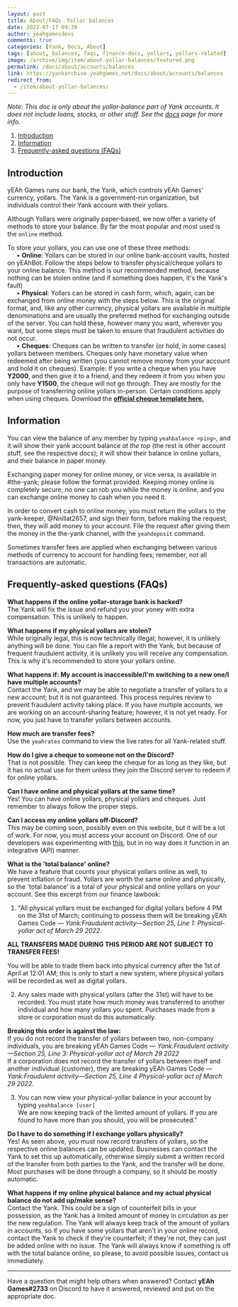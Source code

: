 ```yaml
---
layout: post
title: About/FAQs﹕Yollar balances
date: 2022-07-17 09:39
author: yeahgamesdevs
comments: true
categories: [Yank, Docs, About]
tags: [about, balances, faqs, finance-docs, yollars, yollars-related]
image: /archive/img/item/about-yollar-balances/featured.png
permalink: /docs/about/accounts/balances
link: https://yankarchive.yeahgames.net/docs/about/accounts/balances
redirect_from:
  - /item/about-yollar-balances/
---
```

<!-- wp:paragraph -->
<p><em>Note: This doc is only about the yollar-balance part of Yank accounts. It does not include loans, stocks, or other stuff. See the <a href="https://yeaharchives.wordpress.com/category/docs/">docs</a> page for more info.</em></p>
<!-- /wp:paragraph -->

<!-- wp:table-of-contents {"headings":[{"content":"Introduction","level":2,"link":"https://yeaharchives.wordpress.com/2022/07/17/yank-yollar-balances-about-faqs/#introduction"},{"content":"Information","level":2,"link":"https://yeaharchives.wordpress.com/2022/07/17/yank-yollar-balances-about-faqs/#information"},{"content":"Frequently-asked questions (FAQs)","level":2,"link":"https://yeaharchives.wordpress.com/2022/07/17/yank-yollar-balances-about-faqs/#frequently-asked-questions-faqs"}]} -->
<ol><li><a class="wp-block-table-of-contents__entry" href="https://yeaharchives.wordpress.com/2022/07/17/yank-yollar-balances-about-faqs/#introduction">Introduction</a></li><li><a class="wp-block-table-of-contents__entry" href="https://yeaharchives.wordpress.com/2022/07/17/yank-yollar-balances-about-faqs/#information">Information</a></li><li><a class="wp-block-table-of-contents__entry" href="https://yeaharchives.wordpress.com/2022/07/17/yank-yollar-balances-about-faqs/#frequently-asked-questions-faqs">Frequently-asked questions (FAQs)</a></li></ol>
<!-- /wp:table-of-contents -->

<!-- wp:heading -->
<h2 id="introduction">Introduction</h2>
<!-- /wp:heading -->

<!-- wp:paragraph -->
<p>yEAh Games runs our bank, the Yank, which controls yEAh Games' currency, yollars. The Yank is a government-run organization, but individuals control their Yank account with their yollars.</p>
<!-- /wp:paragraph -->

<!-- wp:paragraph -->
<p>Although Yollars were originally paper-based, we now offer a variety of methods to store your balance. By far the most popular and most used is the <code>online</code> method.</p>
<!-- /wp:paragraph -->

<!-- wp:paragraph -->
<p>To store your yollars, you can use one of these three methods:<br>⠀⠀• <strong>Online</strong>: Yollars can be stored in our online bank-account vaults, hosted on yEAhBot. Follow the steps below to transfer physical/cheque yollars to your online balance. This method is our recommended method, because nothing can be stolen online (and if something does happen, it's the Yank's fault)<br>⠀⠀• <strong>Physical</strong>: Yollars can be stored in cash form, which, again, can be exchanged from online money with the steps below. This is the original format, and, like any other currency, physical yollars are available in multiple denominations and are usually the preferred method for exchanging outside of the server. You can hold these, however many you want, wherever you want, but some steps must be taken to ensure that fraudulent activities do not occur.<br>⠀⠀• <strong>Cheques</strong>: Cheques can be written to transfer (or hold, in some cases) yollars between members. Cheques only have monetary value when redeemed after being written (you cannot remove money from your account and hold it on cheques). Example: If you write a cheque when you have <strong>Y2000</strong>, and then give it to a friend, and they redeem it from you when you only have <strong>Y1500</strong>, the cheque will not go through. They are mostly for the purpose of transferring online yollars in-person. Certain conditions apply when using cheques. Download the <strong><a href="https://yeaharchives.wordpress.com/2022/06/23/cheques/">official cheque template here.</a></strong></p>
<!-- /wp:paragraph -->

<!-- wp:heading -->
<h2 id="information">Information</h2>
<!-- /wp:heading -->

<!-- wp:paragraph -->
<p>You can view the balance of any member by typing <code>yeahbalance &lt;ping&gt;</code>, and it will show their yank account balance <em>at the top</em> (the rest is other account stuff, see the respective docs); it will show their balance in online yollars, and their balance in paper money. </p>
<!-- /wp:paragraph -->

<!-- wp:paragraph -->
<p>Exchanging paper money for online money, or vice versa, is available in #the-yank; please follow the format provided. Keeping money online is completely secure, no one can rob you while the money is online, and you can exchange online money to cash when you need it. </p>
<!-- /wp:paragraph -->

<!-- wp:paragraph -->
<p>In order to convert cash to online money, you must return the yollars to the yank-keeper, @Nnillat2657, and sign their form, before making the request; then, they will add money to your account. File the request after giving them the money in the the-yank channel, with the <code>yeahdeposit</code> command.</p>
<!-- /wp:paragraph -->

<!-- wp:paragraph -->
<p>Sometimes transfer fees are applied when exchanging between various methods of currency to account for handling fees; remember, not all transactions are automatic.</p>
<!-- /wp:paragraph -->

<!-- wp:heading -->
<h2 id="frequently-asked-questions-faqs">Frequently-asked questions (FAQs)</h2>
<!-- /wp:heading -->

<!-- wp:paragraph -->
<p><strong>What happens if the online yollar-storage bank is hacked?</strong><br>The Yank will fix the issue and refund you your yoney with extra compensation. This is unlikely to happen.</p>
<!-- /wp:paragraph -->

<!-- wp:paragraph -->
<p><strong>What happens if my physical yollars are stolen?</strong><br>While originally legal, this is now technically illegal; however, it is unlikely anything will be done. You can file a report with the Yank, but because of frequent fraudulent activity, it is unlikely you will receive any compensation. This is why it's recommended to store your yollars online.</p>
<!-- /wp:paragraph -->

<!-- wp:paragraph -->
<p><strong>What happens if: My account is inaccessible/I'm switching to a new one/I have multiple accounts?</strong><br>Contact the Yank, and we may be able to negotiate a transfer of yollars to a new account; but it is not guaranteed. This process requires review to prevent fraudulent activity taking place. If you have multiple accounts, we are working on an account-sharing feature; however, it is not yet ready. For now, you just have to transfer yollars between accounts.</p>
<!-- /wp:paragraph -->

<!-- wp:paragraph -->
<p><strong>How much are transfer fees?</strong><br>Use the <code>yeahrates</code> command to view the live rates for all Yank-related stuff.</p>
<!-- /wp:paragraph -->

<!-- wp:paragraph -->
<p><strong>How do I give a cheque to someone not on the Discord?</strong><br>That is not possible. They can keep the cheque for as long as they like, but it has no actual use for them unless they join the Discord server to redeem if for online yollars.</p>
<!-- /wp:paragraph -->

<!-- wp:paragraph -->
<p><strong>Can I have online and physical yollars at the same time?</strong><br>Yes! You can have online yollars, physical yollars and cheques. Just remember to always follow the proper steps.</p>
<!-- /wp:paragraph -->

<!-- wp:paragraph -->
<p><strong>Can I access my online yollars off-Discord?</strong><br>This may be coming soon, possibly even on this website, but it will be a lot of work. For now, you must access your account on Discord. One of our developers was experimenting with <a href="https://scratch.mit.edu/projects/603523693/">this</a>, but in no way does it function in an integrative (API) manner.</p>
<!-- /wp:paragraph -->

<!-- wp:paragraph -->
<p><strong>What is the 'total balance' online?</strong><br>We have a feature that counts your physical yollars online as well, to prevent inflation or fraud. Yollars are worth the same online and physically, so the 'total balance' is a total of your physical and online yollars on your account. See this excerpt from our finance lawbook:</p>
<!-- /wp:paragraph -->

<!-- wp:list {"ordered":true} -->
<ol><li>"All physical yollars must be exchanged for digital yollars before 4 PM on the 31st of March; continuing to possess them will be breaking yEAh Games Code — <em>Yank:Fraudulent activity—Section 25, Line 1: Physical-yollar act of March 29 2022.</em></li></ol>
<!-- /wp:list -->

<!-- wp:paragraph -->
<p><strong>ALL TRANSFERS MADE DURING THIS PERIOD ARE NOT SUBJECT TO TRANSFER FEES!</strong></p>
<!-- /wp:paragraph -->

<!-- wp:paragraph -->
<p>You will be able to trade them back into physical currency after the 1st of April at 12:01 AM; this is only to start a new system, where physical yollars will be recorded as well as digital yollars.</p>
<!-- /wp:paragraph -->

<!-- wp:list {"ordered":true,"start":2} -->
<ol start="2"><li>Any sales made with physical yollars (after the 31st) will have to be recorded. You must state how much money was transferred to another individual and how many yollars you spent. Purchases made from a store or corporation must do this automatically.</li></ol>
<!-- /wp:list -->

<!-- wp:paragraph -->
<p><strong>Breaking this order is against the law:<br></strong>If you do not record the transfer of yollars between two, non-company individuals, you are breaking yEAh Games Code — <em>Yank:Fraudulent activity—Section 25, Line 3: Physical-yollar act of March 29 2022</em><br>If a corporation does not record the transfer of yollars between itself and another individual (customer), they are breaking yEAh Games Code — <em>Yank:Fraudulent activity—Section 25, Line 4 Physical-yollar act of March 29 2022</em>.</p>
<!-- /wp:paragraph -->

<!-- wp:list {"ordered":true,"start":3} -->
<ol start="3"><li>You can now view your physical-yollar balance in your account by typing <code>yeahbalance [user]</code><br>We are now keeping track of the limited amount of yollars. If you are found to have more than you should, you will be prosecuted."</li></ol>
<!-- /wp:list -->

<!-- wp:paragraph -->
<p><strong>Do I have to do something if I exchange yollars physically? </strong><br>Yes! As seen above, you must now record transfers of yollars, so the respective online balances can be updated. Businesses can contact the Yank to set this up automatically, otherwise simply submit a written record of the transfer from both parties to the Yank, and the transfer will be done. Most purchases will be done through a company, so it should be mostly automatic.</p>
<!-- /wp:paragraph -->

<!-- wp:paragraph -->
<p><strong>What happens if my online physical balance and my actual physical balance do not add up/make sense?</strong><br>Contact the Yank. This could be a sign of counterfeit bills in your possession, as the Yank has a limited amount of money in circulation as per the new regulation. The Yank will always keep track of the amount of yollars in accounts, so if you have some yollars that aren't in your online record, contact the Yank to check if they're counterfeit; if they're not, they can just be added online with no issue. The Yank will always know if something is off with the total balance online, so please, to avoid possible issues, contact us immediately.</p>
<!-- /wp:paragraph -->

<!-- wp:separator -->
<hr class="wp-block-separator has-alpha-channel-opacity" />
<!-- /wp:separator -->

<!-- wp:paragraph -->
<p>Have a question that might help others when answered? Contact <strong>yEAh Games#2733</strong> on Discord to have it answered, reviewed and put on the appropriate doc.</p>
<!-- /wp:paragraph -->
